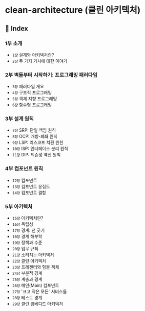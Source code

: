 # clean-architecture (클린 아키텍처)

## 📌 Index

### 1부 소개

- `1장` 설계와 아키텍처란?
- `2장` 두 가지 가치에 대한 이야기

### 2부 벽돌부터 시작하기: 프로그래밍 패러다임

- `3장` 패러다임 개요
- `4장` 구조적 프로그래밍
- `5장` 객체 지향 프로그래밍
- `6장` 함수형 프로그래밍

### 3부 설계 원칙

- `7장` SRP: 단일 책임 원칙
- `8장` OCP: 개방-폐쇄 원칙
- `9장` LSP: 리스코프 치환 원친
- `10장` ISP: 인터페이스 분리 원칙
- `11장` DIP: 의존성 역전 원칙

### 4부 컴포넌트 원칙

- `12장` 컴포넌트
- `13장` 컴포넌트 응집도
- `14장` 컴포넌트 결합

### 5부 아키텍처

- `15장` 아키텍처란?
- `16장` 독립성
- `17장` 경계: 선 긋기
- `18장` 경계 해부학
- `19장` 정책과 수준
- `20장` 업무 규칙
- `21장` 소리치는 아키텍처
- `22장` 클린 아키텍처
- `23장` 프레젠터와 험블 객체
- `24장` 부분적 경계
- `25장` 계층과 경계
- `26장` 메인(Main) 컴포넌트
- `27장` '크고 작은 모든' 서비스들
- `28장` 테스트 경계
- `29장` 클린 임베디드 아키텍처
